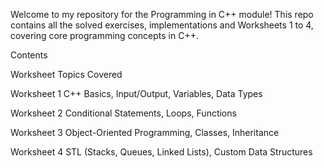 Welcome to my repository for the Programming in C++ module!
This repo contains all the solved exercises, implementations and Worksheets 1 to 4, covering core programming concepts in C++.

 Contents
 
Worksheet	Topics Covered

Worksheet 1	C++ Basics, Input/Output, Variables, Data Types

Worksheet 2	Conditional Statements, Loops, Functions

Worksheet 3	Object-Oriented Programming, Classes, Inheritance

Worksheet 4	STL (Stacks, Queues, Linked Lists), Custom Data Structures






